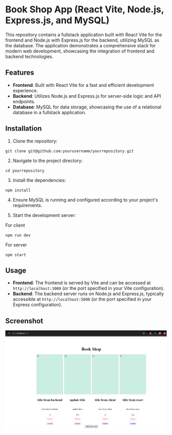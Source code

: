 # Book Shop App (React Vite, Node.js, Express.js, and MySQL)

This repository contains a fullstack application built with React Vite for the frontend and Node.js with Express.js for the backend, utilizing MySQL as the database. The application demonstrates a comprehensive stack for modern web development, showcasing the integration of frontend and backend technologies.

## Features

- **Frontend**: Built with React Vite for a fast and efficient development experience.
- **Backend**: Utilizes Node.js and Express.js for server-side logic and API endpoints.
- **Database**: MySQL for data storage, showcasing the use of a relational database in a fullstack application.

## Installation

1. Clone the repository:
```
git clone git@github.com:yourusername/yourrepository.git
```

2. Navigate to the project directory:
```
cd yourrepository
```

3. Install the dependencies:
```
npm install
```

4. Ensure MySQL is running and configured according to your project's requirements.

5. Start the development server:

For client
```
npm run dev
```

For server
```
npm start
```

## Usage

- **Frontend**: The frontend is served by Vite and can be accessed at `http://localhost:3000` (or the port specified in your Vite configuration).
- **Backend**: The backend server runs on Node.js and Express.js, typically accessible at `http://localhost:5000` (or the port specified in your Express configuration).

## Screenshot

![App Screenshot](./bookshop.png)


